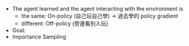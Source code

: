 * The agent learned and the agent interacting with the environment is
	* the same: On-policy (自己玩自己學) -> 過去學的 policy gradient
	* different: Off-policy (旁邊看別人玩)
* Goal: 
* Importance Sampling